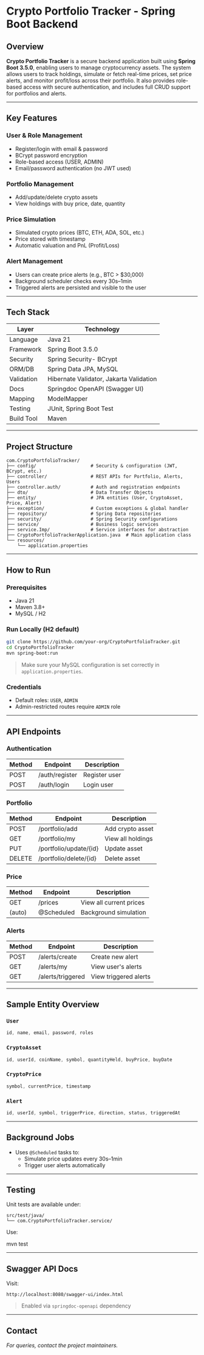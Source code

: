 #  Crypto Portfolio Tracker - Spring Boot Backend

## Overview

**Crypto Portfolio Tracker** is a secure backend application built using **Spring Boot 3.5.0**, enabling users to manage cryptocurrency assets. The system allows users to track holdings, simulate or fetch real-time prices, set price alerts, and monitor profit/loss across their portfolio. It also provides role-based access with secure authentication, and includes full CRUD support for portfolios and alerts.

---

##  Key Features

###  User & Role Management
- Register/login with email & password
- BCrypt password encryption
- Role-based access (USER, ADMIN)
- Email/password authentication (no JWT used)

###  Portfolio Management
- Add/update/delete crypto assets
- View holdings with buy price, date, quantity


###  Price Simulation
- Simulated crypto prices (BTC, ETH, ADA, SOL, etc.)
- Price stored with timestamp
- Automatic valuation and PnL (Profit/Loss)

###  Alert Management
- Users can create price alerts (e.g., BTC > $30,000)
- Background scheduler checks every 30s–1min
- Triggered alerts are persisted and visible to the user


---

##  Tech Stack

| Layer        | Technology                               |
|--------------|-------------------------------------------|
| Language     | Java 21                                   |
| Framework    | Spring Boot 3.5.0                         |
| Security     | Spring Security- BCrypt                   |
| ORM/DB       | Spring Data JPA, MySQL  |
| Validation   | Hibernate Validator, Jakarta Validation   |
| Docs         | Springdoc OpenAPI (Swagger UI)            |
| Mapping      | ModelMapper                               |
| Testing      | JUnit, Spring Boot Test                   |
| Build Tool   | Maven                                     |

---

##  Project Structure

```
com.CryptoPortfolioTracker/
├── config/                    # Security & configuration (JWT, BCrypt, etc.)
├── controller/                # REST APIs for Portfolio, Alerts, Users
├── controller.auth/           # Auth and registration endpoints
├── dto/                       # Data Transfer Objects
├── entity/                    # JPA entities (User, CryptoAsset, Price, Alert)
├── exception/                 # Custom exceptions & global handler
├── repository/                # Spring Data repositories
├── security/                  # Spring Security configurations
├── service/                   # Business logic services
├── service.Imp/               # Service interfaces for abstraction
├── CryptoPortfolioTrackerApplication.java  # Main application class
└── resources/
    └── application.properties
```

---

##  How to Run

###  Prerequisites
- Java 21
- Maven 3.8+
- MySQL / H2

###  Run Locally (H2 default)
```bash
git clone https://github.com/your-org/CryptoPortfolioTracker.git
cd CryptoPortfolioTracker
mvn spring-boot:run
```

> Make sure your MySQL configuration is set correctly in `application.properties`.

###  Credentials
- Default roles: `USER`, `ADMIN`  
- Admin-restricted routes require `ADMIN` role

---

##  API Endpoints

###  Authentication
| Method | Endpoint            | Description              |
|--------|---------------------|--------------------------|
| POST   | /auth/register       | Register user            |
| POST   | /auth/login          | Login user |

###  Portfolio
| Method | Endpoint                   | Description                 |
|--------|----------------------------|-----------------------------|
| POST   | /portfolio/add             | Add crypto asset            |
| GET    | /portfolio/my              | View all holdings           |
| PUT    | /portfolio/update/{id}     | Update asset                |
| DELETE | /portfolio/delete/{id}     | Delete asset                |

###  Price
| Method | Endpoint     | Description               |
|--------|--------------|---------------------------|
| GET    | /prices      | View all current prices   |
| (auto) | @Scheduled   | Background simulation     |

###  Alerts
| Method | Endpoint             | Description                     |
|--------|----------------------|---------------------------------|
| POST   | /alerts/create       | Create new alert                |
| GET    | /alerts/my           | View user's alerts              |
| GET    | /alerts/triggered    | View triggered alerts           |

---

##  Sample Entity Overview

###  `User`
```java
id, name, email, password, roles
```

###  `CryptoAsset`
```java
id, userId, coinName, symbol, quantityHeld, buyPrice, buyDate
```

###  `CryptoPrice`
```java
symbol, currentPrice, timestamp
```

###  `Alert`
```java
id, userId, symbol, triggerPrice, direction, status, triggeredAt
```

---

##  Background Jobs

- Uses `@Scheduled` tasks to:
  - Simulate price updates every 30s–1min
  - Trigger user alerts automatically

---

##  Testing

Unit tests are available under:
```
src/test/java/
└── com.CryptoPortfolioTracker.service/
```

Use:

mvn test


---

##  Swagger API Docs

Visit:
```
http://localhost:8080/swagger-ui/index.html
```
> Enabled via `springdoc-openapi` dependency


---

##  Contact

_For queries, contact the project maintainers._
